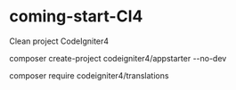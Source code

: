 # coming-start-CI4
Clean project CodeIgniter4

composer create-project codeigniter4/appstarter --no-dev <project-root>

composer require codeigniter4/translations

